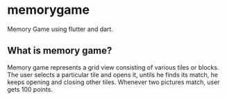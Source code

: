 # memorygame

Memory Game using flutter and dart.

## What is memory game?

Memory game represents a grid view consisting of various tiles or blocks. 
The user selects a particular tile and opens it, untils he finds its match, he keeps opening and closing other tiles.
Whenever two pictures match, user gets 100 points.


